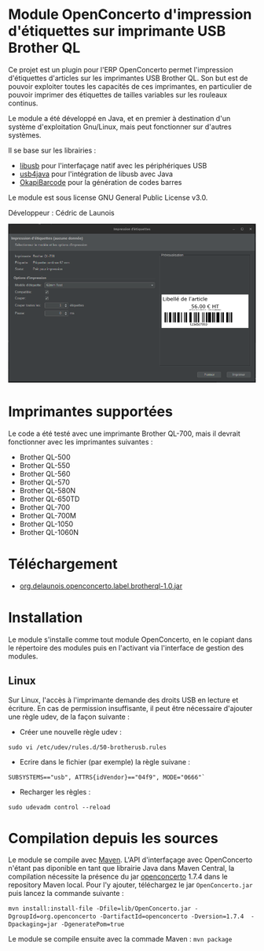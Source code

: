 # Module OpenConcerto d'impression d'étiquettes sur imprimante USB Brother QL

Ce projet est un plugin pour l'ERP OpenConcerto permet l'impression d'étiquettes d'articles sur les imprimantes USB Brother QL.
Son but est de pouvoir exploiter toutes les capacités de ces imprimantes, en particulier de pouvoir imprimer des étiquettes
de tailles variables sur les rouleaux continus.

Le module a été développé en Java, et en premier à destination d'un système d'exploitation Gnu/Linux, mais peut fonctionner sur d'autres systèmes.

Il se base sur les librairies :
- [libusb](https://libusb.info/) pour l'interfaçage natif avec les périphériques USB
- [usb4java](http://usb4java.org/) pour l'intégration de libusb avec Java
- [OkapiBarcode](https://github.com/woo-j/OkapiBarcode) pour la génération de codes barres

Le module est sous license GNU General Public License v3.0.

Développeur : Cédric de Launois
                           
![Screenshot](openconcerto-label-brotherql-screenshot.png)


# Imprimantes supportées

Le code a été testé avec une imprimante Brother QL-700, mais il devrait fonctionner avec les imprimantes suivantes :

- Brother QL-500
- Brother QL-550
- Brother QL-560
- Brother QL-570
- Brother QL-580N
- Brother QL-650TD
- Brother QL-700
- Brother QL-700M
- Brother QL-1050
- Brother QL-1060N
        
# Téléchargement

- [org.delaunois.openconcerto.label.brotherql-1.0.jar](dist/org.delaunois.openconcerto.label.brotherql-1.0.jar)

# Installation

Le module s'installe comme tout module OpenConcerto, en le copiant dans le répertoire des modules puis en l'activant 
via l'interface de gestion des modules.

## Linux

Sur Linux, l'accès à l'imprimante demande des droits USB en lecture et écriture.
En cas de permission insuffisante, il peut être nécessaire d'ajouter une règle udev, de la façon suivante :

- Créer une nouvelle règle udev : 
```
sudo vi /etc/udev/rules.d/50-brotherusb.rules
```
- Ecrire dans le fichier (par exemple) la règle suivane : 
```
SUBSYSTEMS=="usb", ATTRS{idVendor}=="04f9", MODE="0666"`
```
- Recharger les règles : 
```
sudo udevadm control --reload
```

# Compilation depuis les sources

Le module se compile avec [Maven](https://maven.apache.org/).
L'API d'interfaçage avec OpenConcerto n'étant pas diponible en tant que librairie Java dans Maven Central, 
la compilation nécessite la présence du jar [openconcerto](https://www.openconcerto.org/fr/telechargement.html) 1.7.4 dans le repository Maven local.
Pour l'y ajouter, téléchargez le jar `OpenConcerto.jar` puis lancez la commande suivante :
```
mvn install:install-file -Dfile=lib/OpenConcerto.jar -DgroupId=org.openconcerto -DartifactId=openconcerto -Dversion=1.7.4  -Dpackaging=jar -DgeneratePom=true
```

Le module se compile ensuite avec la commade Maven : `mvn package`
